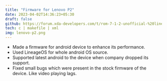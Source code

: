 ```yaml
---
title: "Firmware for Lenovo P2"
date: 2023-04-02T14:36:23+05:30
draft: false
github: https://forum.xda-developers.com/t/rom-7-1-2-unofficial-%20lineageos-14-1.3536834/
tech: c | makefile | xml
img: lenovo-p2.png
---
```

- Made a firmware for android device to enhance its performance. 
- Used LineageOS for whole android OS source.
- Supported latest android to the device when company dropped its support.
- Fixed small bugs which were present in the stock firmware of the device. Like video playing lags.